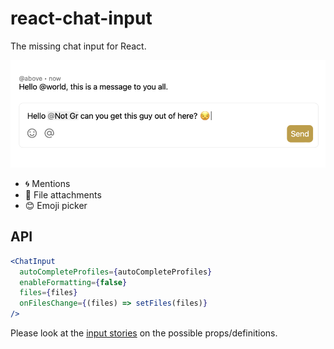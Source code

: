 # react-chat-input

The missing chat input for React.

![Preview](./assets/preview.png)

- 🌀 Mentions
- 📑 File attachments
- 😊 Emoji picker

## API

```jsx
<ChatInput
  autoCompleteProfiles={autoCompleteProfiles}
  enableFormatting={false}
  files={files}
  onFilesChange={(files) => setFiles(files)}
/>
```

Please look at the [input stories](./src/components/ChatInput.stories.module.css) on the possible props/definitions.
